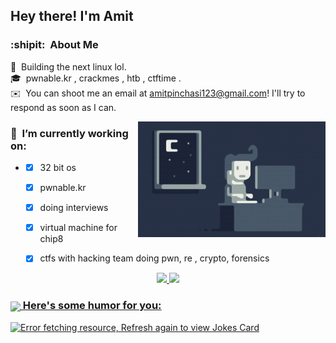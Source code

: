 <h2>Hey there! I'm Amit</h2>

<!-- ## 👋 &nbsp;Hey there! I'm Amit -->

### :shipit: &nbsp;About Me

📝 &nbsp;Building the next linux lol.\
🎓 &nbsp;pwnable.kr , crackmes , htb , ctftime .\
✉️ &nbsp;You can shoot me an email at amitpinchasi123@gmail.com! I'll try to respond as soon as I can.

<img alt="Night Coding" src="https://raw.githubusercontent.com/AVS1508/AVS1508/master/assets/Night-Coding.gif" align="right"/>

<!--

![github activity graph](https://activity-graph.herokuapp.com/graph?username=AmitPinchasi&theme=rogue)
<p align="center">
  <img alig src="https://github-profile-trophy.vercel.app/?username=AmitPinchasi&column=6&rank=SSS,SS,S,AAA,AA,A,B,C" />
</p>  
 -->

### 🔭 &nbsp;I’m currently working on:
-
	- [X] 32 bit os
	- [X] pwnable.kr
	- [X] doing interviews
	- [X] virtual machine for chip8
	- [X] ctfs with hacking team doing pwn, re , crypto, forensics



<p align="center">
<a href="https://github.com/A">
  <img height="180em" src="https://github-readme-stats-eight-theta.vercel.app/api?username=AmitPinchasi&show_icons=true&theme=algolia&include_all_commits=true&count_private=true"/>
  <img height="180em" src="https://github-readme-stats-eight-theta.vercel.app/api/top-langs/?username=AmitPinchasi&layout=compact&langs_count=8&theme=algolia"/>
</p>


### <img align ='center' src='https://media2.giphy.com/media/UQDSBzfyiBKvgFcSTw/giphy.gif?cid=ecf05e47p3cd513axbek3f56ti3jzizq8hincw20jauyyfyw&rid=giphy.gif' width ='29px'> Here's some humor for you:
<img src="https://readme-jokes.vercel.app/api" alt="Error fetching resource, Refresh again to view Jokes Card" />
